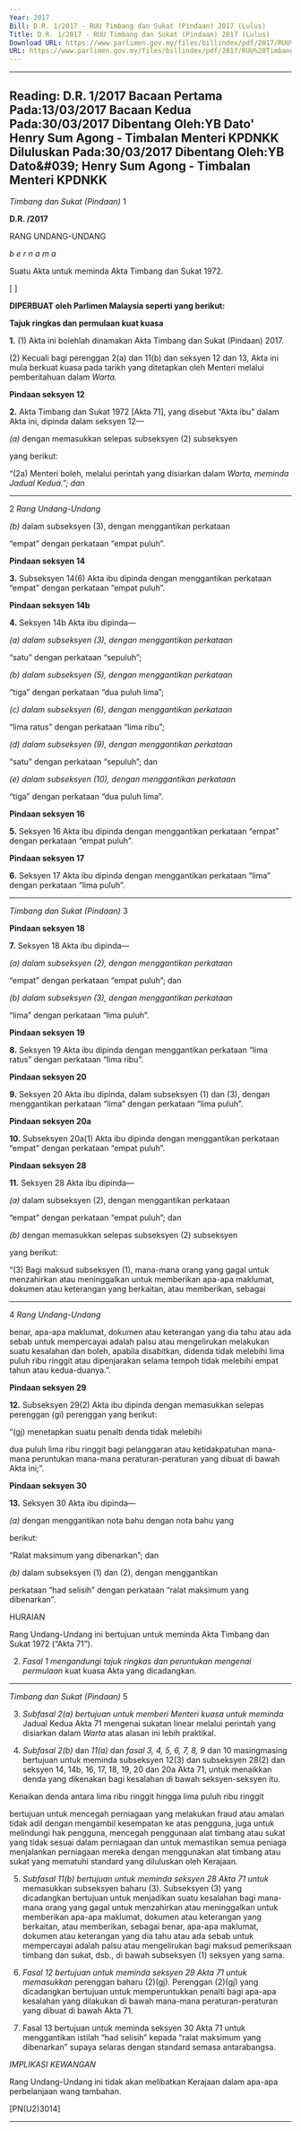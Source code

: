 ```yaml
---
Year: 2017
Bill: D.R. 1/2017 - RUU Timbang dan Sukat (Pindaan) 2017 (Lulus)
Title: D.R. 1/2017 - RUU Timbang dan Sukat (Pindaan) 2017 (Lulus)
Download URL: https://www.parlimen.gov.my/files/billindex/pdf/2017/RUU%20Timbang%20dan%20Sukat%20(Pindaan)%202017.pdf
URL: https://www.parlimen.gov.my/files/billindex/pdf/2017/RUU%20Timbang%20dan%20Sukat%20(Pindaan)%202017.pdf
---
```

---
Reading:
D.R. 1/2017
Bacaan Pertama Pada:13/03/2017
Bacaan Kedua Pada:30/03/2017
Dibentang Oleh:YB Dato' Henry Sum Agong - Timbalan Menteri KPDNKK
Diluluskan Pada:30/03/2017
Dibentang Oleh:YB Dato&amp;#039; Henry Sum Agong - Timbalan Menteri KPDNKK
---

_Timbang dan Sukat (Pindaan)_ 1

**D.R. /2017**

RANG UNDANG-UNDANG

_b e r n a m a_

Suatu Akta untuk meminda Akta Timbang dan Sukat 1972.

[ ]

**DIPERBUAT oleh Parlimen Malaysia seperti yang berikut:**

**Tajuk ringkas dan permulaan kuat kuasa**

**1.** (1) Akta ini bolehlah dinamakan Akta Timbang dan Sukat
(Pindaan) 2017.

(2) Kecuali bagi perenggan 2(a) dan 11(b) dan seksyen 12 dan 13,
Akta ini mula berkuat kuasa pada tarikh yang ditetapkan oleh
Menteri melalui pemberitahuan dalam _Warta._

**Pindaan seksyen 12**

**2.** Akta Timbang dan Sukat 1972 [Akta 71], yang disebut “Akta
ibu” dalam Akta ini, dipinda dalam seksyen 12—

_(a)_ dengan memasukkan selepas subseksyen (2) subseksyen

yang berikut:

“(2a) Menteri boleh, melalui perintah yang disiarkan
dalam _Warta, meminda Jadual Kedua.”; dan_


-----

2 _Rang Undang-Undang_

_(b)_ dalam subseksyen (3), dengan menggantikan perkataan

“empat” dengan perkataan “empat puluh”.

**Pindaan seksyen 14**

**3.** Subseksyen 14(6) Akta ibu dipinda dengan menggantikan
perkataan “empat” dengan perkataan “empat puluh”.

**Pindaan seksyen 14b**

**4.** Seksyen 14b Akta ibu dipinda—

_(a) dalam subseksyen (3), dengan menggantikan perkataan_

“satu” dengan perkataan “sepuluh”;

_(b) dalam subseksyen (5), dengan menggantikan perkataan_

“tiga” dengan perkataan “dua puluh lima”;

_(c) dalam subseksyen (6), dengan menggantikan perkataan_

“lima ratus” dengan perkataan “lima ribu”;

_(d) dalam subseksyen (9), dengan menggantikan perkataan_

“satu” dengan perkataan “sepuluh”; dan

_(e) dalam subseksyen (10), dengan menggantikan perkataan_

“tiga” dengan perkataan “dua puluh lima”.

**Pindaan seksyen 16**

**5.** Seksyen 16 Akta ibu dipinda dengan menggantikan perkataan
“empat” dengan perkataan “empat puluh”.

**Pindaan seksyen 17**

**6.** Seksyen 17 Akta ibu dipinda dengan menggantikan perkataan
“lima” dengan perkataan “lima puluh”.


-----

_Timbang dan Sukat (Pindaan)_ 3

**Pindaan seksyen 18**

**7.** Seksyen 18 Akta ibu dipinda—

_(a) dalam subseksyen (2), dengan menggantikan perkataan_

“empat” dengan perkataan “empat puluh”; dan

_(b) dalam subseksyen (3), dengan menggantikan perkataan_

“lima” dengan perkataan “lima puluh”.

**Pindaan seksyen 19**

**8.** Seksyen 19 Akta ibu dipinda dengan menggantikan perkataan
“lima ratus” dengan perkataan “lima ribu”.

**Pindaan seksyen 20**

**9.** Seksyen 20 Akta ibu dipinda, dalam subseksyen (1) dan (3),
dengan menggantikan perkataan “lima” dengan perkataan “lima
puluh”.

**Pindaan seksyen 20a**

**10.** Subseksyen 20a(1) Akta ibu dipinda dengan menggantikan
perkataan “empat” dengan perkataan “empat puluh”.

**Pindaan seksyen 28**

**11.** Seksyen 28 Akta ibu dipinda—

_(a)_ dalam subseksyen (2), dengan menggantikan perkataan

“empat” dengan perkataan “empat puluh”; dan

_(b)_ dengan memasukkan selepas subseksyen (2) subseksyen

yang berikut:

“(3) Bagi maksud subseksyen (1), mana-mana orang
yang gagal untuk menzahirkan atau meninggalkan
untuk memberikan apa-apa maklumat, dokumen atau
keterangan yang berkaitan, atau memberikan, sebagai


-----

4 _Rang Undang-Undang_

benar, apa-apa maklumat, dokumen atau keterangan
yang dia tahu atau ada sebab untuk mempercayai adalah
palsu atau mengelirukan melakukan suatu kesalahan dan
boleh, apabila disabitkan, didenda tidak melebihi lima
puluh ribu ringgit atau dipenjarakan selama tempoh
tidak melebihi empat tahun atau kedua-duanya.”.

**Pindaan seksyen 29**

**12.** Subseksyen 29(2) Akta ibu dipinda dengan memasukkan selepas
perenggan (gi) perenggan yang berikut:

“(gj) menetapkan suatu penalti denda tidak melebihi

dua puluh lima ribu ringgit bagi pelanggaran atau
ketidakpatuhan mana-mana peruntukan mana-mana
peraturan-peraturan yang dibuat di bawah Akta
ini;”.

**Pindaan seksyen 30**

**13.** Seksyen 30 Akta ibu dipinda—

_(a)_ dengan menggantikan nota bahu dengan nota bahu yang

berikut:

“Ralat maksimum yang dibenarkan”; dan

_(b)_ dalam subseksyen (1) dan (2), dengan menggantikan

perkataan “had selisih” dengan perkataan “ralat maksimum
yang dibenarkan”.

HURAIAN

Rang Undang-Undang ini bertujuan untuk meminda Akta Timbang dan
Sukat 1972 (“Akta 71”).

2. _Fasal 1 mengandungi tajuk ringkas dan peruntukan mengenai permulaan_
kuat kuasa Akta yang dicadangkan.


-----

_Timbang dan Sukat (Pindaan)_ 5

3. _Subfasal 2(a) bertujuan untuk memberi Menteri kuasa untuk meminda_
Jadual Kedua Akta 71 mengenai sukatan linear melalui perintah yang disiarkan
dalam _Warta_ atas alasan ini lebih praktikal.

4. _Subfasal 2(b)_ dan _11(a)_ dan _fasal 3, 4, 5, 6, 7, 8, 9_ dan 10 masingmasing bertujuan untuk meminda subseksyen 12(3) dan subseksyen 28(2) dan
seksyen 14, 14b, 16, 17, 18, 19, 20 dan 20a Akta 71, untuk menaikkan denda
yang dikenakan bagi kesalahan di bawah seksyen-seksyen itu.

Kenaikan denda antara lima ribu ringgit hingga lima puluh ribu ringgit

bertujuan untuk mencegah perniagaan yang melakukan fraud atau amalan tidak
adil dengan mengambil kesempatan ke atas pengguna, juga untuk melindungi
hak pengguna, mencegah penggunaan alat timbang atau sukat yang tidak sesuai
dalam perniagaan dan untuk memastikan semua peniaga menjalankan perniagaan
mereka dengan menggunakan alat timbang atau sukat yang mematuhi standard
yang diluluskan oleh Kerajaan.

5. _Subfasal 11(b) bertujuan untuk meminda seksyen 28 Akta 71 untuk_
memasukkan subseksyen baharu (3). Subseksyen (3) yang dicadangkan
bertujuan untuk menjadikan suatu kesalahan bagi mana-mana orang yang gagal
untuk menzahirkan atau meninggalkan untuk memberikan apa-apa maklumat,
dokumen atau keterangan yang berkaitan, atau memberikan, sebagai benar,
apa-apa maklumat, dokumen atau keterangan yang dia tahu atau ada sebab
untuk mempercayai adalah palsu atau mengelirukan bagi maksud pemeriksaan
timbang dan sukat, dsb., di bawah subseksyen (1) seksyen yang sama.

6. _Fasal 12 bertujuan untuk meminda seksyen 29 Akta 71 untuk memasukkan_
perenggan baharu (2)(gj). Perenggan (2)(gj) yang dicadangkan bertujuan untuk
memperuntukkan penalti bagi apa-apa kesalahan yang dilakukan di bawah
mana-mana peraturan-peraturan yang dibuat di bawah Akta 71.

7. Fasal 13 bertujuan untuk meminda seksyen 30 Akta 71 untuk menggantikan
istilah “had selisih” kepada “ralat maksimum yang dibenarkan” supaya selaras
dengan standard semasa antarabangsa.

_IMPLIKASI KEWANGAN_

Rang Undang-Undang ini tidak akan melibatkan Kerajaan dalam apa-apa
perbelanjaan wang tambahan.

[PN(U2)3014]


-----

